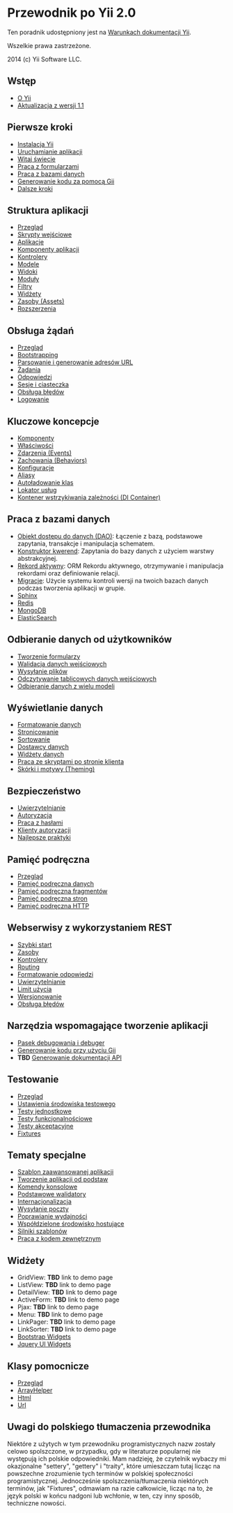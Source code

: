 Przewodnik po Yii 2.0
=====================

Ten poradnik udostępniony jest na [Warunkach dokumentacji Yii](http://www.yiiframework.com/doc/terms/).

Wszelkie prawa zastrzeżone.

2014 (c) Yii Software LLC.


Wstęp
-----

* [O Yii](intro-yii.md)
* [Aktualizacja z wersji 1.1](intro-upgrade-from-v1.md)


Pierwsze kroki
--------------

* [Instalacja Yii](start-installation.md)
* [Uruchamianie aplikacji](start-workflow.md)
* [Witaj świecie](start-hello.md)
* [Praca z formularzami](start-forms.md)
* [Praca z bazami danych](start-databases.md)
* [Generowanie kodu za pomocą Gii](start-gii.md)
* [Dalsze kroki](start-looking-ahead.md)


Struktura aplikacji
-------------------

* [Przegląd](structure-overview.md)
* [Skrypty wejściowe](structure-entry-scripts.md)
* [Aplikacje](structure-applications.md)
* [Komponenty aplikacji](structure-application-components.md)
* [Kontrolery](structure-controllers.md)
* [Modele](structure-models.md)
* [Widoki](structure-views.md)
* [Moduły](structure-modules.md)
* [Filtry](structure-filters.md)
* [Widżety](structure-widgets.md)
* [Zasoby (Assets)](structure-assets.md)
* [Rozszerzenia](structure-extensions.md)


Obsługa żądań
-------------


* [Przegląd](runtime-overview.md)
* [Bootstrapping](runtime-bootstrapping.md)
* [Parsowanie i generowanie adresów URL](runtime-url-handling.md)
* [Żądania](runtime-requests.md)
* [Odpowiedzi](runtime-responses.md)
* [Sesje i ciasteczka](runtime-sessions-cookies.md)
* [Obsługa błędów](runtime-handling-errors.md)
* [Logowanie](runtime-logging.md)


Kluczowe koncepcje
------------------

* [Komponenty](concept-components.md)
* [Właściwości](concept-properties.md)
* [Zdarzenia (Events)](concept-events.md)
* [Zachowania (Behaviors)](concept-behaviors.md)
* [Konfiguracje](concept-configurations.md)
* [Aliasy](concept-aliases.md)
* [Autoładowanie klas](concept-autoloading.md)
* [Lokator usług](concept-service-locator.md)
* [Kontener wstrzykiwania zależności (DI Container)](concept-di-container.md)


Praca z bazami danych
---------------------

* [Obiekt dostępu do danych (DAO)](db-dao.md): Łączenie z bazą, podstawowe zapytania, transakcje i manipulacja schematem.
* [Konstruktor kwerend](db-query-builder.md): Zapytania do bazy danych z użyciem warstwy abstrakcyjnej.
* [Rekord aktywny](db-active-record.md): ORM Rekordu aktywnego, otrzymywanie i manipulacja rekordami oraz definiowanie relacji.
* [Migracje](db-migrations.md): Użycie systemu kontroli wersji na twoich bazach danych podczas tworzenia aplikacji w grupie.
* [Sphinx](db-sphinx.md)
* [Redis](db-redis.md)
* [MongoDB](db-mongodb.md)
* [ElasticSearch](db-elastic-search.md)


Odbieranie danych od użytkowników
---------------------------------

* [Tworzenie formularzy](input-forms.md)
* [Walidacja danych wejściowych](input-validation.md)
* [Wysyłanie plików](input-file-upload.md)
* [Odczytywanie tablicowych danych wejściowych](input-tabular-input.md)
* [Odbieranie danych z wielu modeli](input-multiple-models.md)


Wyświetlanie danych
-------------------

* [Formatowanie danych](output-formatting.md)
* [Stronicowanie](output-pagination.md)
* [Sortowanie](output-sorting.md)
* [Dostawcy danych](output-data-providers.md)
* [Widżety danych](output-data-widgets.md)
* [Praca ze skryptami po stronie klienta](output-client-scripts.md)
* [Skórki i motywy (Theming)](output-theming.md)


Bezpieczeństwo
--------------

* [Uwierzytelnianie](security-authentication.md)
* [Autoryzacja](security-authorization.md)
* [Praca z hasłami](security-passwords.md)
* [Klienty autoryzacji](security-auth-clients.md)
* [Najlepsze praktyki](security-best-practices.md)


Pamięć podręczna
----------------

* [Przegląd](caching-overview.md)
* [Pamięć podręczna danych](caching-data.md)
* [Pamięć podręczna fragmentów](caching-fragment.md)
* [Pamięć podręczna stron](caching-page.md)
* [Pamięć podręczna HTTP](caching-http.md)


Webserwisy z wykorzystaniem REST
--------------------------------

* [Szybki start](rest-quick-start.md)
* [Zasoby](rest-resources.md)
* [Kontrolery](rest-controllers.md)
* [Routing](rest-routing.md)
* [Formatowanie odpowiedzi](rest-response-formatting.md)
* [Uwierzytelnianie](rest-authentication.md)
* [Limit użycia](rest-rate-limiting.md)
* [Wersjonowanie](rest-versioning.md)
* [Obsługa błędów](rest-error-handling.md)


Narzędzia wspomagające tworzenie aplikacji
------------------------------------------

* [Pasek debugowania i debuger](tool-debugger.md)
* [Generowanie kodu przy użyciu Gii](tool-gii.md)
* **TBD** [Generowanie dokumentacji API](tool-api-doc.md)


Testowanie
----------

* [Przegląd](test-overview.md)
* [Ustawienia środowiska testowego](test-endvironment-setup.md)
* [Testy jednostkowe](test-unit.md)
* [Testy funkcjonalnościowe](test-functional.md)
* [Testy akceptacyjne](test-acceptance.md)
* [Fixtures](test-fixtures.md)


Tematy specjalne
----------------

* [Szablon zaawansowanej aplikacji](tutorial-advanced-app.md)
* [Tworzenie aplikacji od podstaw](tutorial-start-from-scratch.md)
* [Komendy konsolowe](tutorial-console.md)
* [Podstawowe walidatory](tutorial-core-validators.md)
* [Internacjonalizacja](tutorial-i18n.md)
* [Wysyłanie poczty](tutorial-mailing.md)
* [Poprawianie wydajności](tutorial-performance-tuning.md)
* [Współdzielone środowisko hostujące](tutorial-shared-hosting.md)
* [Silniki szablonów](tutorial-template-engines.md)
* [Praca z kodem zewnętrznym](tutorial-yii-integration.md)


Widżety
-------

* GridView: **TBD** link to demo page
* ListView: **TBD** link to demo page
* DetailView: **TBD** link to demo page
* ActiveForm: **TBD** link to demo page
* Pjax: **TBD** link to demo page
* Menu: **TBD** link to demo page
* LinkPager: **TBD** link to demo page
* LinkSorter: **TBD** link to demo page
* [Bootstrap Widgets](widget-bootstrap.md)
* [Jquery UI Widgets](widget-jui.md)


Klasy pomocnicze
----------------

* [Przegląd](helper-overview.md)
* [ArrayHelper](helper-array.md)
* [Html](helper-html.md)
* [Url](helper-url.md)


Uwagi do polskiego tłumaczenia przewodnika
------------------------------------------

Niektóre z użytych w tym przewodniku programistycznych nazw zostały celowo spolszczone, w przypadku, gdy 
w literaturze popularnej nie występują ich polskie odpowiedniki. Mam nadzieję, że czytelnik wybaczy mi okazjonalne 
"settery", "gettery" i "traity", które umieszczam tutaj licząc na powszechne zrozumienie tych terminów w polskiej 
społeczności programistycznej. Jednocześnie spolszczenia/tłumaczenia niektórych terminów, jak "Fixtures", odmawiam na razie 
całkowicie, licząc na to, że język polski w końcu nadgoni lub wchłonie, w ten, czy inny sposób, techniczne nowości.

